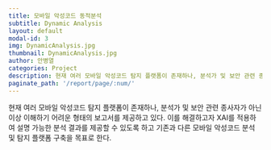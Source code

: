 ```yaml
---
title: 모바일 악성코드 동적분석
subtitle: Dynamic Analysis
layout: default
modal-id: 3
img: DynamicAnalysis.jpg
thumbnail: DynamicAnalysis.jpg
author: 안병열
categories: Project
description: 현재 여러 모바일 악성코드 탐지 플랫폼이 존재하나, 분석가 및 보안 관련 종사자가 아닌 이상 이해하기 어려운 형태의 보고서를 제공하고 있다. 이를 해결하고자 XAI를 적용하여 설명 가능한 분석 결과를 제공할 수 있도록 하고 기존과 다른 모바일 악성코드 분석 및 탐지 플랫폼 구축을 목표로 한다.
paginate_path: '/report/page/:num/'
---
```


현재 여러 모바일 악성코드 탐지 플랫폼이 존재하나, 분석가 및 보안 관련 종사자가 아닌 이상 이해하기 어려운 형태의 보고서를 제공하고 있다. 이를 해결하고자 XAI를 적용하여 설명 가능한 분석 결과를 제공할 수 있도록 하고 기존과 다른 모바일 악성코드 분석 및 탐지 플랫폼 구축을 목표로 한다.